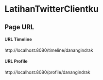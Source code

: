 LatihanTwitterClientku
==================



Page URL
------------------
#### URL Timeline
http://localhost:8080/timeline/danangindrak
#### URL Profile
http://localhost:8080/profile/danangindrak


